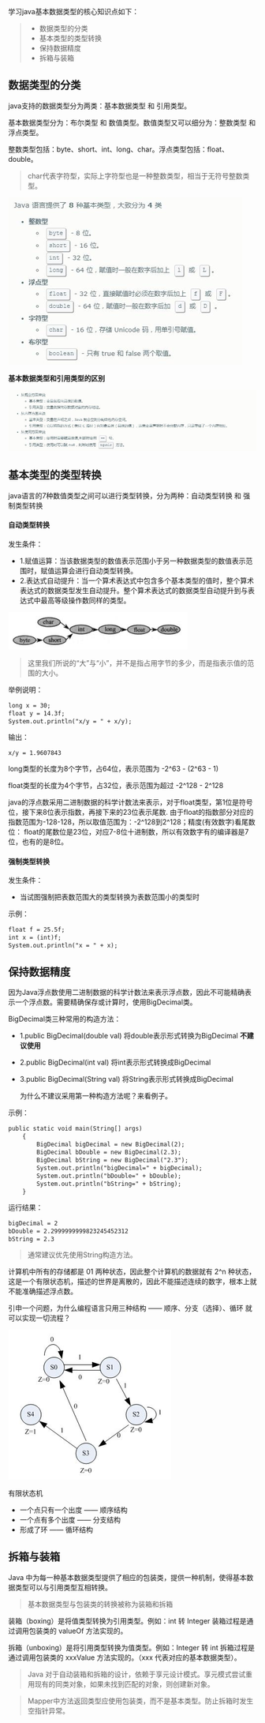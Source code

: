 学习java基本数据类型的核心知识点如下：
> - 数据类型的分类
> - 基本类型的类型转换
> - 保持数据精度
> - 拆箱与装箱

## 数据类型的分类

java支持的数据类型分为两类：基本数据类型 和 引用类型。

基本数据类型分为：布尔类型 和 数值类型。数值类型又可以细分为：整数类型 和 浮点类型。

整数类型包括：byte、short、int、long、char。浮点类型包括：float、double。

> char代表字符型，实际上字符型也是一种整数类型，相当于无符号整数类型。

![](../images/doc/basetype1.jpg)

**基本数据类型和引用类型的区别**

![](../images/doc/basetype2.jpg)

## 基本类型的类型转换

java语言的7种数值类型之间可以进行类型转换，分为两种：自动类型转换 和 强制类型转换

#### 自动类型转换

发生条件：
- 1.赋值运算：当该数据类型的数值表示范围小于另一种数据类型的数值表示范围时，赋值运算会进行自动类型转换。
- 2.表达式自动提升：当一个算术表达式中包含多个基本类型的值时，整个算术表达式的数据类型发生自动提升。整个算术表达式的数据类型自动提升到与表达式中最高等级操作数同样的类型。


![](../images/doc/basetype3.jpg)

> 这里我们所说的“大”与“小”，并不是指占用字节的多少，而是指表示值的范围的大小。

举例说明：

```
long x = 30;
float y = 14.3f;
System.out.println("x/y = " + x/y);
```
输出：
```
x/y = 1.9607843
```

long类型的长度为8个字节，占64位，表示范围为 -2^63  -  (2^63 - 1)

float类型的长度为4个字节，占32位，表示范围为超过  -2^128 - 2^128 

java的浮点数采用二进制数据的科学计数法来表示，对于float类型，第1位是符号位，接下来8位表示指数，再接下来的23位表示尾数.
由于float的指数部分对应的指数范围为-128-128，所以取值范围为：-2^128到2^128；精度(有效数字)看尾数位：
float的尾数位是23位，对应7-8位十进制数，所以有效数字有的编译器是7位，也有的是8位。

#### 强制类型转换

发生条件：

- 当试图强制把表数范围大的类型转换为表数范围小的类型时

示例：
```
float f = 25.5f;
int x = (int)f;
System.out.println("x = " + x);
```

## 保持数据精度

因为Java浮点数使用二进制数据的科学计数法来表示浮点数，因此不可能精确表示一个浮点数。需要精确保存或计算时，使用BigDecimal类。

BigDecimal类三种常用的构造方法：

- 1.public BigDecimal(double val)    将double表示形式转换为BigDecimal  **不建议使用**

- 2.public BigDecimal(int val)       将int表示形式转换成BigDecimal

- 3.public BigDecimal(String val)    将String表示形式转换成BigDecimal
    
    为什么不建议采用第一种构造方法呢？来看例子。

示例：
```
public static void main(String[] args)
    {
        BigDecimal bigDecimal = new BigDecimal(2);
        BigDecimal bDouble = new BigDecimal(2.3);
        BigDecimal bString = new BigDecimal("2.3");
        System.out.println("bigDecimal=" + bigDecimal);
        System.out.println("bDouble=" + bDouble);
        System.out.println("bString=" + bString);
    }
```
运行结果：
```
bigDecimal = 2
bDouble = 2.2999999999823245452312
bString = 2.3
```

> 通常建议优先使用String构造方法。

计算机中所有的存储都是 01 两种状态，因此整个计算机的数据就有 2^n 种状态，这是一个有限状态机，描述的世界是离散的，因此不能描述连续的数字，根本上就不能准确描述浮点数。

引申一个问题，为什么编程语言只用三种结构 —— 顺序、分支（选择）、循环 就可以实现一切流程？

![](../images/doc/basetype4.jpg)

有限状态机
- 一个点只有一个出度 —— 顺序结构
- 一个点有多个出度 —— 分支结构
- 形成了环 —— 循环结构

## 拆箱与装箱

Java 中为每一种基本数据类型提供了相应的包装类，提供一种机制，使得基本数据类型可以与引用类型互相转换。

> 基本数据类型与包装类的转换被称为装箱和拆箱

装箱（boxing）是将值类型转换为引用类型。例如：int 转 Integer
装箱过程是通过调用包装类的 valueOf 方法实现的。

拆箱（unboxing）是将引用类型转换为值类型。例如：Integer 转 int
拆箱过程是通过调用包装类的 xxxValue 方法实现的。（xxx 代表对应的基本数据类型）。

> Java 对于自动装箱和拆箱的设计，依赖于享元设计模式。享元模式尝试重用现有的同类对象，如果未找到匹配的对象，则创建新对象。

> Mapper中方法返回类型应使用包装类，而不是基本类型。防止拆箱时发生空指针异常。
